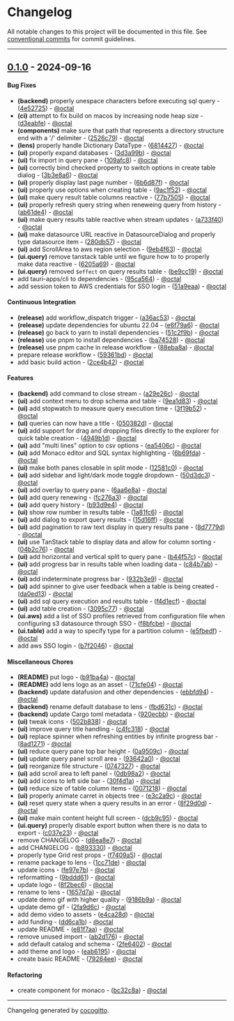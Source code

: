 # Changelog
All notable changes to this project will be documented in this file. See [conventional commits](https://www.conventionalcommits.org/) for commit guidelines.

- - -
## [0.1.0](https://github.com/oktal/lens/compare/881a737c1ae48e89d758d3f8cc43cbe24c3ac41f..0.1.0) - 2024-09-16
#### Bug Fixes
- **(backend)** properly unespace characters before executing sql query - ([4e52725](https://github.com/oktal/lens/commit/4e52725e5ad08ae795c90c0ec4df3f7c54f9d316)) - [@octal](https://github.com/octal)
- **(ci)** attempt to fix build on macos by increasing node heap size - ([d3eabfe](https://github.com/oktal/lens/commit/d3eabfe98d2edf7b69a1a61c612091f904d4e8be)) - [@octal](https://github.com/octal)
- **(components)** make sure that path that represents a directory structure end with a '/' delimiter - ([2526c79](https://github.com/oktal/lens/commit/2526c79e9c36edad32d92f04d648ad9a9347d0a6)) - [@octal](https://github.com/octal)
- **(lens)** properly handle Dictionary DataType - ([6814427](https://github.com/oktal/lens/commit/681442782f093e7c95eb25d67ba2def08ccc5d81)) - [@octal](https://github.com/octal)
- **(ui)** properly expand databases - ([3d3a99b](https://github.com/oktal/lens/commit/3d3a99b0521537b9e684bc310e55743811243ff4)) - [@octal](https://github.com/octal)
- **(ui)** fix import in query pane - ([109afc8](https://github.com/oktal/lens/commit/109afc8aec09e560b073226c1aa046202d1b6591)) - [@octal](https://github.com/octal)
- **(ui)** correctly bind checked property to switch options in create table dialog - ([3b3e8a6](https://github.com/oktal/lens/commit/3b3e8a6a1a200f39dd15a785a240f88ab4d6a1d2)) - [@octal](https://github.com/octal)
- **(ui)** properly display last page number - ([6b6d87f](https://github.com/oktal/lens/commit/6b6d87ffd44d63a707a744a2e1cba41e77eca963)) - [@octal](https://github.com/octal)
- **(ui)** properly use options when creating table - ([9ac1f52](https://github.com/oktal/lens/commit/9ac1f520007c05aa470067ceada0c4c1b4a807b2)) - [@octal](https://github.com/octal)
- **(ui)** make query result table columns reactive - ([77b7505](https://github.com/oktal/lens/commit/77b7505433997c3ff2fed369ab7ec11d829785e4)) - [@octal](https://github.com/octal)
- **(ui)** properly refresh query string when reneweing query from history - ([ab61de4](https://github.com/oktal/lens/commit/ab61de416b431f984ec97cf7782bab9d21355d09)) - [@octal](https://github.com/octal)
- **(ui)** make query results table reactive when stream updates - ([a733f40](https://github.com/oktal/lens/commit/a733f4054533b28a2e2160ad1d90191fa3891e66)) - [@octal](https://github.com/octal)
- **(ui)** make datasource URL reactive in DatasourceDialog and properly type datasource item - ([280db57](https://github.com/oktal/lens/commit/280db576b31d0c0767dac1d681d7232874b7c5a0)) - [@octal](https://github.com/octal)
- **(ui)** add ScrollArea to aws region selection - ([9eb4f63](https://github.com/oktal/lens/commit/9eb4f635ebdbc6cf4de371f274c46f1ea3521468)) - [@octal](https://github.com/octal)
- **(ui.query)** remove tanstack table until we figure how to to properly make data reactive - ([6205a69](https://github.com/oktal/lens/commit/6205a699bc59cdab25b44502f0ef086b4b05a5e8)) - [@octal](https://github.com/octal)
- **(ui.query)** removed `$effect` on query results table - ([be9cc19](https://github.com/oktal/lens/commit/be9cc19f46544545271065cb87e5808c9bbfd35a)) - [@octal](https://github.com/octal)
- add tauri-apps/cli to dependencies - ([95ca564](https://github.com/oktal/lens/commit/95ca56462fab7c66d8ccff7acd05b16c1ce5edfd)) - [@octal](https://github.com/octal)
- add session token to AWS credentials for SSO login - ([51a9eaa](https://github.com/oktal/lens/commit/51a9eaa62d7af2a32234cfcbac64302a65da0bb6)) - [@octal](https://github.com/octal)
#### Continuous Integration
- **(release)** add workflow_dispatch trigger - ([a36ac53](https://github.com/oktal/lens/commit/a36ac530764a091447ccd78b172a637ad2072a72)) - [@octal](https://github.com/octal)
- **(release)** update dependencies for ubuntu 22.04 - ([e6f79a6](https://github.com/oktal/lens/commit/e6f79a6337413b07ab54ca81ca88b6d8ec0d7888)) - [@octal](https://github.com/octal)
- **(release)** go back to yarn to install dependencies - ([51c2f9b](https://github.com/oktal/lens/commit/51c2f9be2e06d845aba7489debb1572465ba0f4b)) - [@octal](https://github.com/octal)
- **(release)** use pnpm to install dependencies - ([ba74528](https://github.com/oktal/lens/commit/ba74528b0b165267c5a5959658bc1a4725a1badb)) - [@octal](https://github.com/octal)
- **(release)** use pnpm cache in release workflow - ([88eba8a](https://github.com/oktal/lens/commit/88eba8a4789f419926e29541ad8944c83a3d5306)) - [@octal](https://github.com/octal)
- prepare release workflow - ([59361bd](https://github.com/oktal/lens/commit/59361bd79278c6a2cb9ae94773a6cbd88b597c0c)) - [@octal](https://github.com/octal)
- add basic build action - ([2ce4b42](https://github.com/oktal/lens/commit/2ce4b42208d96328d89dd211cf70b6dc25e1b045)) - [@octal](https://github.com/octal)
#### Features
- **(backend)** add command to close stream - ([a29e26c](https://github.com/oktal/lens/commit/a29e26ca1883cda3e413b0f91bbd8ebf110d944b)) - [@octal](https://github.com/octal)
- **(ui)** add context menu to drop schema and table - ([9ea1d83](https://github.com/oktal/lens/commit/9ea1d83ae8e26be3d1f08bd09c8d3b56f828ec99)) - [@octal](https://github.com/octal)
- **(ui)** add stopwatch to measure query execution time - ([3f19b52](https://github.com/oktal/lens/commit/3f19b5287b873cd3ddb219982ccbb231d1c06f64)) - [@octal](https://github.com/octal)
- **(ui)** queries can now have a title - ([050382d](https://github.com/oktal/lens/commit/050382dfce2ad80d9641282baf1508178312297c)) - [@octal](https://github.com/octal)
- **(ui)** add support for drag and dropping files directly to the explorer for quick table creation - ([4949b1d](https://github.com/oktal/lens/commit/4949b1d083174905ee1909dc66f407e638b877eb)) - [@octal](https://github.com/octal)
- **(ui)** add "multi lines" option to csv options - ([ea5406c](https://github.com/oktal/lens/commit/ea5406ccf22588a54bd4529e49624ea2e6a5f8d0)) - [@octal](https://github.com/octal)
- **(ui)** add Monaco editor and SQL syntax highlighting - ([6b69fda](https://github.com/oktal/lens/commit/6b69fdaed040c10bd850667cd66754f8a9449941)) - [@octal](https://github.com/octal)
- **(ui)** make both panes closable in split mode - ([12581c0](https://github.com/oktal/lens/commit/12581c01d454243fb59f04a1d658a094c90822a4)) - [@octal](https://github.com/octal)
- **(ui)** add sidebar and light/dark mode toggle dropdown - ([50d3dc3](https://github.com/oktal/lens/commit/50d3dc332be1fb06b7c7da9ca5102267b0cc6a09)) - [@octal](https://github.com/octal)
- **(ui)** add overlay to query pane - ([6aa6e8a](https://github.com/oktal/lens/commit/6aa6e8a3305f77ff54c4d6bf6ce77543bfeea84e)) - [@octal](https://github.com/octal)
- **(ui)** add query renewing - ([fc276a3](https://github.com/oktal/lens/commit/fc276a327ca5de8f60e4715643f8e9d4d622401a)) - [@octal](https://github.com/octal)
- **(ui)** add query history - ([b93d9e4](https://github.com/oktal/lens/commit/b93d9e4db86b7050affe419fed2081ecaf6c3261)) - [@octal](https://github.com/octal)
- **(ui)** show row number in results table - ([1a81fc6](https://github.com/oktal/lens/commit/1a81fc66761304887dd94ca72668fde23e831e8b)) - [@octal](https://github.com/octal)
- **(ui)** add dialog to export query results - ([15d16ff](https://github.com/oktal/lens/commit/15d16ff94f4b8896b8b1e6e36858d7e2df1af8fb)) - [@octal](https://github.com/octal)
- **(ui)** add pagination to raw text display in query results pane - ([8d7779d](https://github.com/oktal/lens/commit/8d7779de98db6da226ac25bb69ec6dba544fc2a3)) - [@octal](https://github.com/octal)
- **(ui)** use TanStack table to display data and allow for column sorting - ([04b2c76](https://github.com/oktal/lens/commit/04b2c76fb62694d9dad04f1758ce6cd4dec466b3)) - [@octal](https://github.com/octal)
- **(ui)** add horizontal and vertical split to query pane - ([b44f57c](https://github.com/oktal/lens/commit/b44f57c4becd06701292f59cb23452371029f321)) - [@octal](https://github.com/octal)
- **(ui)** add progress bar in results table when loading data - ([c84b7ab](https://github.com/oktal/lens/commit/c84b7abc04a4ee5dcb492b3baf0726139d4813ef)) - [@octal](https://github.com/octal)
- **(ui)** add indeterminate progress bar - ([932b3e9](https://github.com/oktal/lens/commit/932b3e97ee307b29e6753a377b4ca353c74a5c0b)) - [@octal](https://github.com/octal)
- **(ui)** add spinner to give user feedback when a table is being created - ([da0ed13](https://github.com/oktal/lens/commit/da0ed13d2f5c8dcba46e8e4a1659a5c52fc5c817)) - [@octal](https://github.com/octal)
- **(ui)** add sql query execution and results table - ([f4d1ecf](https://github.com/oktal/lens/commit/f4d1ecfde8d04063ca127466ec5d62280cbda608)) - [@octal](https://github.com/octal)
- **(ui)** add table creation - ([3095c77](https://github.com/oktal/lens/commit/3095c773a944bd0847efa0176a6da5029eae7b25)) - [@octal](https://github.com/octal)
- **(ui.aws)** add a list of SSO profiles retrieved from configuration file when configuring s3 datasource through SSO - ([f8bfcbe](https://github.com/oktal/lens/commit/f8bfcbe8ed3f5d1a3137e1ea1c03f7c2525138bd)) - [@octal](https://github.com/octal)
- **(ui.table)** add a way to specify type for a partition column - ([e5fbedf](https://github.com/oktal/lens/commit/e5fbedf9cc3ac965c329851488da0afb5fbf2fdb)) - [@octal](https://github.com/octal)
- add aws SSO login - ([b7f2046](https://github.com/oktal/lens/commit/b7f204695e268d9d4dee2fa9cb40a3295a13d4cb)) - [@octal](https://github.com/octal)
#### Miscellaneous Chores
- **(README)** put logo - ([b91ba4a](https://github.com/oktal/lens/commit/b91ba4ac0b28e289aa8e5bce8ccddce791a67173)) - [@octal](https://github.com/octal)
- **(README)** add lens logo as an asset - ([71cfe04](https://github.com/oktal/lens/commit/71cfe0472a3a6a902647ea8ee70a4766d9aa995b)) - [@octal](https://github.com/octal)
- **(backend)** update datafusion and other dependencies - ([ebbfd94](https://github.com/oktal/lens/commit/ebbfd94f3e289fa6114412153a545f66793881d0)) - [@octal](https://github.com/octal)
- **(backend)** rename default database to lens - ([fbd631c](https://github.com/oktal/lens/commit/fbd631cea920c36dcc77996966b4a1cb7350492b)) - [@octal](https://github.com/octal)
- **(backend)** update Cargo toml metadata - ([920ecbb](https://github.com/oktal/lens/commit/920ecbb722874d4670a65007d198ab00ec1cd086)) - [@octal](https://github.com/octal)
- **(ui)** tweak icons - ([502b838](https://github.com/oktal/lens/commit/502b8385d090ea4d7f265b7dc1a270db581136dc)) - [@octal](https://github.com/octal)
- **(ui)** improve query title handling - ([c4fc318](https://github.com/oktal/lens/commit/c4fc31873598f088523a1791a9cf77f83cfc91e3)) - [@octal](https://github.com/octal)
- **(ui)** replace spinner when refreshing entities by infinite progress bar - ([8ad1271](https://github.com/oktal/lens/commit/8ad127197ffd3544232d67574966937f58644869)) - [@octal](https://github.com/octal)
- **(ui)** reduce query pane top bar height - ([0a9509c](https://github.com/oktal/lens/commit/0a9509ccbc15f51040a1a55075a2a0eb0f558d5c)) - [@octal](https://github.com/octal)
- **(ui)** update query panel scroll area - ([93642a0](https://github.com/oktal/lens/commit/93642a0d0e97d7767de3eaaed448536f3e0f5cce)) - [@octal](https://github.com/octal)
- **(ui)** reorganize file structure - ([0747327](https://github.com/oktal/lens/commit/074732765c08fd373a80d7820d0ef3a156ab160f)) - [@octal](https://github.com/octal)
- **(ui)** add scroll area to left panel - ([0db98a2](https://github.com/oktal/lens/commit/0db98a2f98176b9f1d6b916ac9df5e5e3f250223)) - [@octal](https://github.com/octal)
- **(ui)** add icons to left side bar - ([30f4d1a](https://github.com/oktal/lens/commit/30f4d1a51aa2fbe1d5560f4402d91cb97c74cae8)) - [@octal](https://github.com/octal)
- **(ui)** reduce size of table column items - ([0071218](https://github.com/oktal/lens/commit/0071218ff91aa86cdc26823a7dbb637ce513e095)) - [@octal](https://github.com/octal)
- **(ui)** properly animate carret in objects tree - ([e3c2a9c](https://github.com/oktal/lens/commit/e3c2a9c881ea4b14b80faa64867801e681ccf541)) - [@octal](https://github.com/octal)
- **(ui)** reset query state when a query results in an error - ([8f29d0d](https://github.com/oktal/lens/commit/8f29d0d3a1476976d39411008125166bd25ae85a)) - [@octal](https://github.com/octal)
- **(ui)** make main content height full screen - ([dcb9c95](https://github.com/oktal/lens/commit/dcb9c95ebf3ccd55c1fea17ee78403b1f80e50bc)) - [@octal](https://github.com/octal)
- **(ui.query)** properly disable export button when there is no data to export - ([c037e23](https://github.com/oktal/lens/commit/c037e23fec4896ef8d77ae04d5029693de54b7d3)) - [@octal](https://github.com/octal)
- remove CHANGELOG - ([d8ea8e7](https://github.com/oktal/lens/commit/d8ea8e76c03f4903a580bd28cc3f004e611a8806)) - [@octal](https://github.com/octal)
- add CHANGELOG - ([b893330](https://github.com/oktal/lens/commit/b893330cae54177e14bf64d0ae92d779a34a3486)) - [@octal](https://github.com/octal)
- properly type Grid rest props - ([f7409a5](https://github.com/oktal/lens/commit/f7409a5d8d2515efa344c6264db5b97c3837ef81)) - [@octal](https://github.com/octal)
- rename package to lens - ([1cc71de](https://github.com/oktal/lens/commit/1cc71dedea7c0e3a6540f04d1e82c13dc9fbd4df)) - [@octal](https://github.com/octal)
- update icons - ([fe97e7b](https://github.com/oktal/lens/commit/fe97e7b35f2e6b5bda55a29f1c5b015cfa6c2af9)) - [@octal](https://github.com/octal)
- reformatting - ([9bddd61](https://github.com/oktal/lens/commit/9bddd61507c0b123ce639a8a6156c7399543879d)) - [@octal](https://github.com/octal)
- update logo - ([8f2bec6](https://github.com/oktal/lens/commit/8f2bec6850ac1f4a0863ee4113d58abdd6a0aec9)) - [@octal](https://github.com/octal)
- rename to lens - ([1657d7a](https://github.com/oktal/lens/commit/1657d7af017926fa880f441f7e1d3c2cfa147120)) - [@octal](https://github.com/octal)
- update demo gif with higher quality - ([9186b9a](https://github.com/oktal/lens/commit/9186b9a2f0a86153a50e5552387c3581ac8bdf11)) - [@octal](https://github.com/octal)
- update demo gif - ([2fa9d6c](https://github.com/oktal/lens/commit/2fa9d6c55a29f8c374ae391e1bf5118b31be7390)) - [@octal](https://github.com/octal)
- add demo video to assets - ([e4ca28d](https://github.com/oktal/lens/commit/e4ca28d5756c9fc17945d6517f02dc56aade29d4)) - [@octal](https://github.com/octal)
- add funding - ([dd6ca1b](https://github.com/oktal/lens/commit/dd6ca1bde22efdf6b030a8e3e8aa602aaada8d98)) - [@octal](https://github.com/octal)
- update README - ([e81f7aa](https://github.com/oktal/lens/commit/e81f7aa2260c71907dadef633ddcb841c2fa2d83)) - [@octal](https://github.com/octal)
- remove unused import - ([ab2d176](https://github.com/oktal/lens/commit/ab2d176aecb600bec5dd42495c93296dbbc9fe71)) - [@octal](https://github.com/octal)
- add default catalog and schema - ([2fe6402](https://github.com/oktal/lens/commit/2fe640262b89cdef5d636d20a62cb10a86fd769a)) - [@octal](https://github.com/octal)
- add theme and logo - ([eab6195](https://github.com/oktal/lens/commit/eab6195b19b3659fa020530a3f2b7067d1064fb9)) - [@octal](https://github.com/octal)
- create basic README - ([79264ee](https://github.com/oktal/lens/commit/79264ee37dc5fc2488adbd61260f3c1af13a7a23)) - [@octal](https://github.com/octal)
#### Refactoring
- create component for monaco - ([bc32c8a](https://github.com/oktal/lens/commit/bc32c8aa5cba80db47522418254cb277b75a6d0b)) - [@octal](https://github.com/octal)

- - -

Changelog generated by [cocogitto](https://github.com/cocogitto/cocogitto).
